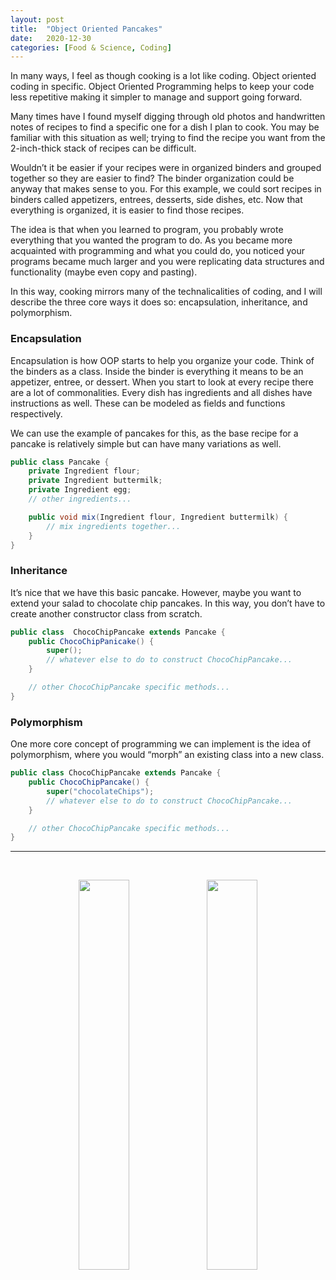 ```yaml
---
layout: post
title:  "Object Oriented Pancakes"
date:   2020-12-30
categories: [Food & Science, Coding]
---
```

In many ways, I feel as though cooking is a lot like coding. Object oriented coding in specific. Object Oriented Programming helps to keep your code less repetitive making it simpler to manage and support going forward.

Many times have I found myself digging through old photos and handwritten notes of recipes to find a specific one for a dish I plan to cook. You may be familiar with this situation as well; trying to find the recipe you want from the 2-inch-thick stack of recipes can be difficult.

Wouldn’t it be easier if your recipes were in organized binders and grouped together so they are easier to find? The binder organization could be anyway that makes sense to you. For this example, we could sort recipes in binders called appetizers, entrees, desserts, side dishes, etc. Now that everything is organized, it is easier to find those recipes.

The idea is that when you learned to program, you probably wrote everything that you wanted the program to do. As you became more acquainted with programming and what you could do, you noticed your programs became much larger and you were replicating data structures and functionality (maybe even copy and pasting).

In this way, cooking mirrors many of the technalicalities of coding, and I will describe the three core ways it does so: encapsulation, inheritance, and polymorphism.

### Encapsulation

Encapsulation is how OOP starts to help you organize your code. Think of the binders as a class. Inside the binder is everything it means to be an appetizer, entree, or dessert. When you start to look at every recipe there are a lot of commonalities. Every dish has ingredients and all dishes have instructions as well. These can be modeled as fields and functions respectively.

We can use the example of pancakes for this, as the base recipe for a pancake is relatively simple but can have many variations as well.

```java
public class Pancake {
    private Ingredient flour;
    private Ingredient buttermilk;
    private Ingredient egg;
    // other ingredients...

    public void mix(Ingredient flour, Ingredient buttermilk) {
        // mix ingredients together...
    }
}
```

### Inheritance

It’s nice that we have this basic pancake. However, maybe you want to extend your salad to chocolate chip pancakes. In this way, you don’t have to create another constructor class from scratch. 

```java
public class  ChocoChipPancake extends Pancake {
    public ChocoChipPanicake() {
        super();
        // whatever else to do to construct ChocoChipPancake...
    }

    // other ChocoChipPancake specific methods...
}
```

### Polymorphism

One more core concept of programming we can implement is the idea of polymorphism, where you would “morph” an existing class into a new class.

```java
public class ChocoChipPancake extends Pancake {
    public ChocoChipPancake() {
        super("chocolateChips");
        // whatever else to do to construct ChocoChipPancake...
    }

    // other ChocoChipPancake specific methods...
}
```

---
<br>

<p align="center">
  <img src="https://anirudhvenk.github.io/rudh-blog/assets/pancakes/pancakes1.jpeg" width="40%" />
  <img src="https://anirudhvenk.github.io/rudh-blog/assets/pancakes/pancakes2.jpeg" width="40%" />
</p>